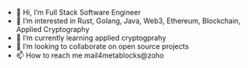 - 👋 Hi, I’m Full Stack Software Engineer 
- 👀 I’m interested in Rust, Golang, Java, Web3, Ethereum, Blockchain, Applied Cryptography
- 🌱 I’m currently learning applied cryptogprahy
- 💞️ I’m looking to collaborate on open source projects
- 📫 How to reach me mail4metablocks@zoho

<!---
mail4metablocks/mail4metablocks is a ✨ special ✨ repository because its `README.md` (this file) appears on your GitHub profile.
You can click the Preview link to take a look at your changes.
--->
